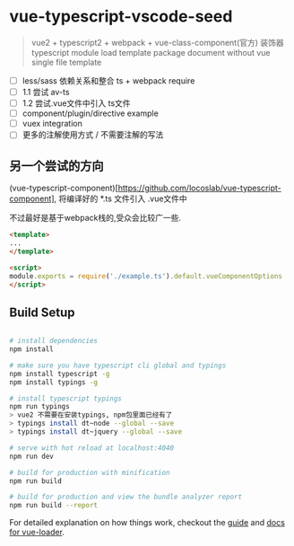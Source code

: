 # vue-typescript-vscode-seed

> vue2 + typescript2 + webpack + vue-class-component(官方) 装饰器
> typescript module load template 
> package document without vue single file template

- [ ] less/sass 依赖关系和整合 ts + webpack require
- [ ] 1.1 尝试 av-ts
- [ ] 1.2 尝试.vue文件中引入 ts文件
- [ ] component/plugin/directive example
- [ ] vuex integration
- [ ] 更多的注解使用方式 / 不需要注解的写法

## 另一个尝试的方向

(vue-typescript-component)[https://github.com/locoslab/vue-typescript-component],
将编译好的 *.ts 文件引入 .vue文件中

不过最好是基于webpack栈的,受众会比较广一些.

```html
<template>
...
</template>

<script>
module.exports = require('./example.ts').default.vueComponentOptions
</script>
```



## Build Setup

``` bash

# install dependencies
npm install

# make sure you have typescript cli global and typings
npm install typescript -g
npm install typings -g

# install typescript typings
npm run typings
> vue2 不需要在安装typings, npm包里面已经有了
> typings install dt~node --global --save
> typings install dt~jquery --global --save

# serve with hot reload at localhost:4040
npm run dev

# build for production with minification
npm run build

# build for production and view the bundle analyzer report
npm run build --report
```

For detailed explanation on how things work, checkout the [guide](http://vuejs-templates.github.io/webpack/) and [docs for vue-loader](http://vuejs.github.io/vue-loader).
